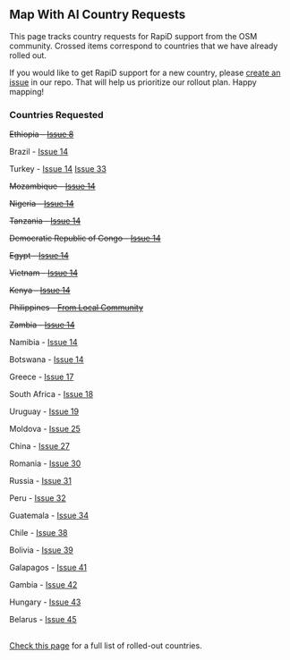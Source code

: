 ## Map With AI Country Requests

This page tracks country requests for RapiD support from the OSM community. Crossed items correspond to countries that we have already rolled out.

If you would like to get RapiD support for a new country, please [create an issue](https://github.com/facebook/RapiD/issues) in our repo. That will help us prioritize our rollout plan. Happy mapping!

### Countries Requested

~~Ethiopia - [Issue 8](https://github.com/facebook/RapiD/issues/8)~~

Brazil - [Issue 14](https://github.com/facebook/RapiD/issues/14)

Turkey - [Issue 14](https://github.com/facebook/RapiD/issues/14) [Issue 33](https://github.com/facebook/RapiD/issues/33)

~~Mozambique - [Issue 14](https://github.com/facebook/RapiD/issues/14)~~

~~Nigeria - [Issue 14](https://github.com/facebook/RapiD/issues/14)~~

~~Tanzania - [Issue 14](https://github.com/facebook/RapiD/issues/14)~~

~~Democratic Republic of Congo - [Issue 14](https://github.com/facebook/RapiD/issues/14)~~

~~Egypt - [Issue 14](https://github.com/facebook/RapiD/issues/14)~~

~~Vietnam - [Issue 14](https://github.com/facebook/RapiD/issues/14)~~

~~Kenya - [Issue 14](https://github.com/facebook/RapiD/issues/14)~~

~~Philippines - [From Local Community](https://lists.openstreetmap.org/pipermail/talk/2019-August/083121.html)~~

~~Zambia - [Issue 14](https://github.com/facebook/RapiD/issues/14)~~

Namibia - [Issue 14](https://github.com/facebook/RapiD/issues/14)

Botswana - [Issue 14](https://github.com/facebook/RapiD/issues/14)

Greece - [Issue 17](https://github.com/facebook/RapiD/issues/17)

South Africa - [Issue 18](https://github.com/facebook/RapiD/issues/18)

Uruguay - [Issue 19](https://github.com/facebook/RapiD/issues/19)

Moldova - [Issue 25](https://github.com/facebook/RapiD/issues/25)

China - [Issue 27](https://github.com/facebook/RapiD/issues/27)

Romania - [Issue 30](https://github.com/facebook/RapiD/issues/30)

Russia - [Issue 31](https://github.com/facebook/RapiD/issues/31)

Peru - [Issue 32](https://github.com/facebook/RapiD/issues/32)

Guatemala - [Issue 34](https://github.com/facebook/RapiD/issues/34)

Chile - [Issue 38](https://github.com/facebook/RapiD/issues/38)

Bolivia - [Issue 39](https://github.com/facebook/RapiD/issues/39)

Galapagos - [Issue 41](https://github.com/facebook/RapiD/issues/41)

Gambia - [Issue 42](https://github.com/facebook/RapiD/issues/42)

Hungary - [Issue 43](https://github.com/facebook/RapiD/issues/43)

Belarus - [Issue 45](https://github.com/facebook/RapiD/issues/45)

##
[Check this page](https://github.com/facebookmicrosites/Open-Mapping-At-Facebook/wiki/Available-Countries) for a full list of rolled-out countries.